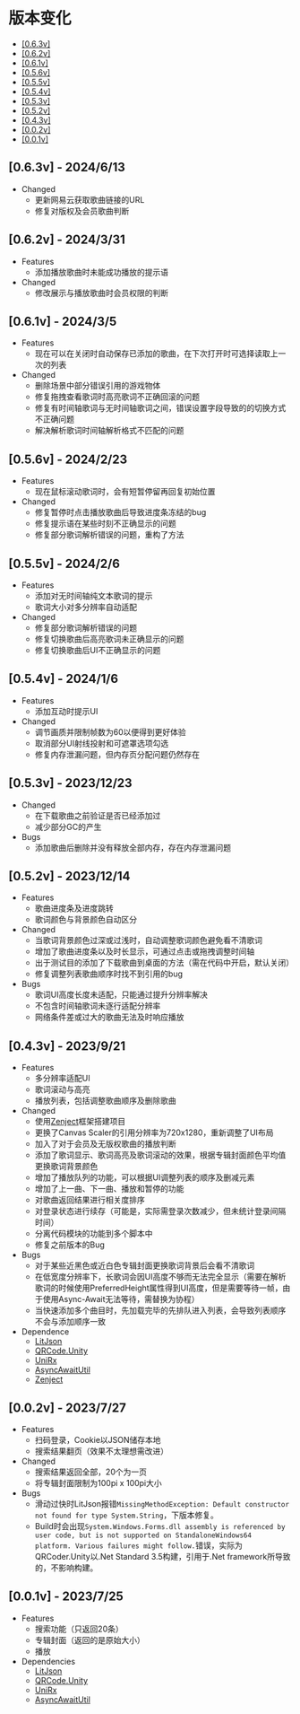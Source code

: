 # 版本变化

- [[0.6.3v]]()
- [[0.6.2v]](#062v---2024331)
- [[0.6.1v]](#061v---202435)
- [[0.5.6v]](#056v---2024223)
- [[0.5.5v]](#055v---202426)
- [[0.5.4v]](#054v---202416)
- [[0.5.3v]](#053v---20231223)
- [[0.5.2v]](#052v---20231214)
- [[0.4.3v]](#043v---2023921)
- [[0.0.2v]](#002v---2023727)
- [[0.0.1v]](#001v---2023725)

## [0.6.3v] - 2024/6/13

- Changed
  - 更新网易云获取歌曲链接的URL
  - 修复对版权及会员歌曲判断

## [0.6.2v] - 2024/3/31

- Features
  - 添加播放歌曲时未能成功播放的提示语
- Changed
  - 修改展示与播放歌曲时会员权限的判断

## [0.6.1v] - 2024/3/5

- Features
  - 现在可以在关闭时自动保存已添加的歌曲，在下次打开时可选择读取上一次的列表
- Changed
  - 删除场景中部分错误引用的游戏物体
  - 修复拖拽查看歌词时高亮歌词不正确回滚的问题
  - 修复有时间轴歌词与无时间轴歌词之间，错误设置字段导致的的切换方式不正确问题
  - 解决解析歌词时间轴解析格式不匹配的问题

## [0.5.6v] - 2024/2/23

- Features
  - 现在鼠标滚动歌词时，会有短暂停留再回复初始位置
- Changed
  - 修复暂停时点击播放歌曲后导致进度条冻结的bug
  - 修复提示语在某些时刻不正确显示的问题
  - 修复部分歌词解析错误的问题，重构了方法

## [0.5.5v] - 2024/2/6

- Features
  - 添加对无时间轴纯文本歌词的提示
  - 歌词大小对多分辨率自动适配
- Changed
  - 修复部分歌词解析错误的问题
  - 修复切换歌曲后高亮歌词未正确显示的问题
  - 修复切换歌曲后UI不正确显示的问题

## [0.5.4v] - 2024/1/6

- Features
  - 添加互动时提示UI
- Changed
  - 调节画质并限制帧数为60以便得到更好体验
  - 取消部分UI射线投射和可遮罩选项勾选
  - 修复内存泄漏问题，但内存页分配问题仍然存在

## [0.5.3v] - 2023/12/23

- Changed
  - 在下载歌曲之前验证是否已经添加过
  - 减少部分GC的产生
- Bugs
  - 添加歌曲后删除并没有释放全部内存，存在内存泄漏问题

## [0.5.2v] - 2023/12/14

- Features
  - 歌曲进度条及进度跳转
  - 歌词颜色与背景颜色自动区分
- Changed
  - 当歌词背景颜色过深或过浅时，自动调整歌词颜色避免看不清歌词
  - 增加了歌曲进度条以及时长显示，可通过点击或拖拽调整时间轴
  - 出于测试目的添加了下载歌曲到桌面的方法（需在代码中开启，默认关闭）
  - 修复调整列表歌曲顺序时找不到引用的bug
- Bugs
  - 歌词UI高度长度未适配，只能通过提升分辨率解决
  - 不包含时间轴歌词未逐行适配分辨率
  - 网络条件差或过大的歌曲无法及时响应播放

## [0.4.3v] - 2023/9/21

- Features
    - 多分辨率适配UI
    - 歌词滚动与高亮
    - 播放列表，包括调整歌曲顺序及删除歌曲
- Changed
    - 使用[Zenject](https://github.com/modesttree/Zenject)框架搭建项目
    - 更换了Canvas Scaler的引用分辨率为720x1280，重新调整了UI布局
    - 加入了对于会员及无版权歌曲的播放判断
    - 添加了歌词显示、歌词高亮及歌词滚动的效果，根据专辑封面颜色平均值更换歌词背景颜色
    - 增加了播放队列的功能，可以根据UI调整列表的顺序及删减元素
    - 增加了上一曲、下一曲、播放和暂停的功能
    - 对歌曲返回结果进行相关度排序
    - 对登录状态进行续存（可能是，实际需登录次数减少，但未统计登录间隔时间）
    - 分离代码模块的功能到多个脚本中
    - 修复之前版本的Bug
- Bugs
    - 对于某些近黑色或近白色专辑封面更换歌词背景后会看不清歌词
    - 在低宽度分辨率下，长歌词会因UI高度不够而无法完全显示（需要在解析歌词的时候使用PreferredHeight属性得到UI高度，但是需要等待一帧，由于使用Async-Await无法等待，需替换为协程）
    - 当快速添加多个曲目时，先加载完毕的先排队进入列表，会导致列表顺序不会与添加顺序一致
- Dependence
    - [LitJson](https://github.com/LitJSON/litjson)
    - [QRCode.Unity](https://github.com/codebude/QRCoder.Unity)
    - [UniRx](https://github.com/neuecc/UniRx)
    - [AsyncAwaitUtil](https://github.com/modesttree/Unity3dAsyncAwaitUtil)
    - [Zenject](https://github.com/modesttree/Zenject)

## [0.0.2v] - 2023/7/27

- Features
    - 扫码登录，Cookie以JSON储存本地
    - 搜索结果翻页（效果不太理想需改进）
- Changed
    - 搜索结果返回全部，20个为一页
    - 将专辑封面限制为100pi x 100pi大小
- Bugs
    - 滑动过快时LitJson报错`MissingMethodException: Default constructor not found for type System.String`，下版本修复。
    - Build时会出现`System.Windows.Forms.dll assembly is referenced by user code, but is not supported on StandaloneWindows64 platform. Various failures might follow.`错误，实际为QRCoder.Unity以.Net Standard 3.5构建，引用于.Net framework所导致的，不影响构建。

## [0.0.1v] - 2023/7/25

- Features
    - 搜索功能（只返回20条）
    - 专辑封面（返回的是原始大小）
    - 播放
- Dependencies
    - [LitJson](https://github.com/LitJSON/litjson)
    - [QRCode.Unity](https://github.com/codebude/QRCoder.Unity)
    - [UniRx](https://github.com/neuecc/UniRx)
    - [AsyncAwaitUtil](https://github.com/modesttree/Unity3dAsyncAwaitUtil)
